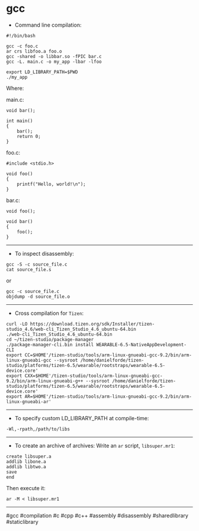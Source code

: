 # gcc

- Command line compilation:
```
#!/bin/bash

gcc -c foo.c
ar crs libfoo.a foo.o
gcc -shared -o libbar.so -fPIC bar.c
gcc -L. main.c -o my_app -lbar -lfoo

export LD_LIBRARY_PATH=$PWD
./my_app
```

Where:

main.c:
```
void bar();

int main()
{
    bar();
    return 0;
}
```

foo.c:
```
#include <stdio.h>

void foo()
{
    printf("Hello, world!\n");
}
```

bar.c:
```
void foo();

void bar()
{
	foo();
}

```

-------------------------------------------------------------------------------

- To inspect disassembly:

```
gcc -S -c source_file.c
cat source_file.s
```

or

```
gcc -c source_file.c
objdump -d source_file.o
```

-------------------------------------------------------------------------------

- Cross compilation for `Tizen`:
```
curl -LO https://download.tizen.org/sdk/Installer/tizen-studio_4.6/web-cli_Tizen_Studio_4.6_ubuntu-64.bin
./web-cli_Tizen_Studio_4.6_ubuntu-64.bin
cd ~/tizen-studio/package-manager
./package-manager-cli.bin install WEARABLE-6.5-NativeAppDevelopment-CLI
export CC=$HOME'/tizen-studio/tools/arm-linux-gnueabi-gcc-9.2/bin/arm-linux-gnueabi-gcc --sysroot /home/danielforde/tizen-studio/platforms/tizen-6.5/wearable/rootstraps/wearable-6.5-device.core'
export CXX=$HOME'/tizen-studio/tools/arm-linux-gnueabi-gcc-9.2/bin/arm-linux-gnueabi-g++ --sysroot /home/danielforde/tizen-studio/platforms/tizen-6.5/wearable/rootstraps/wearable-6.5-device.core'
export AR=$HOME'/tizen-studio/tools/arm-linux-gnueabi-gcc-9.2/bin/arm-linux-gnueabi-ar'
```

-------------------------------------------------------------------------------

- To specify custom LD\_LIBRARY\_PATH at compile-time:
```
-Wl,-rpath,/path/to/libs
```

-------------------------------------------------------------------------------

- To create an archive of archives:
Write an `ar` script, `libsuper.mr1`:
```
create libsuper.a
addlib libone.a
addlib libtwo.a
save
end
```
Then execute it:
```
ar -M < libsuper.mr1
```

-------------------------------------------------------------------------------

#gcc #compilation #c #cpp #c++ #assembly #disassembly #sharedlibrary
#staticlibrary

